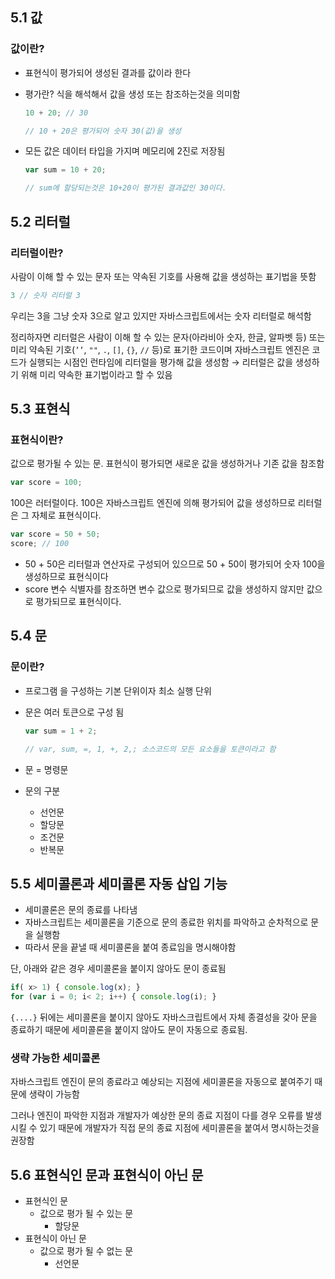 ## 5.1 값


### 값이란?

- 표현식이 평가되어 생성된 결과를 값이라 한다
- 평가란? 식을 해석해서 값을 생성 또는 참조하는것을 의미함
    
    ```jsx
    10 + 20; // 30
    
    // 10 + 20은 평가되어 숫자 30(값)을 생성
    ```
    
- 모든 값은 데이터 타입을 가지며 메모리에 2진로 저장됨
    
    ```jsx
    var sum = 10 + 20;
    
    // sum에 할당되는것은 10+20이 평가된 결과값인 30이다.
    ```
    

## 5.2 리터럴


### 리터럴이란?

사람이 이해 할 수 있는 문자 또는 약속된 기호를 사용해 값을 생성하는 표기법을 뜻함

```jsx
3 // 숫자 리터럴 3
```

우리는 3을 그냥 숫자 3으로 알고 있지만 자바스크립트에서는 숫자 리터럴로 해석함

정리하자면 리터럴은 사람이 이해 할 수 있는 문자(아라비아 숫자, 한글, 알파벳 등) 또는 미리 약속된 기호(`’’`, `""`, `.`, `[]`, `{}`, `//` 등)로 표기한 코드이며 자바스크립트 엔진은 코드가 실행되는 시점인 런타임에 리터럴을 평가해 값을 생성함 → 리터럴은 값을 생성하기 위해 미리 약속한 표기법이라고 할 수 있음

## 5.3 표현식


### 표현식이란?

값으로 평가될 수 있는 문. 표현식이 평가되면 새로운 값을 생성하거나 기존 값을 참조함

```jsx
var score = 100;
```

100은 러터럴이다. 100은 자바스크립트 엔진에 의해 평가되어 값을 생성하므로 리터럴은 그 자체로 표현식이다.

```jsx
var score = 50 + 50;
score; // 100 
```

- 50 + 50은 리터럴과 연산자로 구성되어 있으므로 50 + 50이 평가되어 숫자 100을 생성하므로 표현식이다
- score 변수 식별자를 참조하면 변수 값으로 평가되므로 값을 생성하지 않지만 값으로 평가되므로 표현식이다.

## 5.4 문


### 문이란?

- 프로그램 을 구성하는 기본 단위이자 최소 실행 단위
- 문은 여러 토큰으로 구성 됨
    
    ```jsx
    var sum = 1 + 2;
    
    // var, sum, =, 1, +, 2,; 소스코드의 모든 요소들을 토큰이라고 함
    ```
    
- 문 = 명령문
- 문의 구분
    - 선언문
    - 할당문
    - 조건문
    - 반복문

## 5.5 세미콜론과 세미콜론 자동 삽입 기능


- 세미콜론은 문의 종료를 나타냄
- 자바스크립트는 세미콜론을 기준으로 문의 종료한 위치를 파악하고 순차적으로 문을 실행함
- 따라서 문을 끝낼 때 세미콜론을 붙여 종료임을 명시해야함

단, 아래와 같은 경우 세미콜론을 붙이지 않아도 문이 종료됨

```jsx
if( x> 1) { console.log(x); }
for (var i = 0; i< 2; i++) { console.log(i); }
```

`{....}` 뒤에는 세미콜론을 붙이지 않아도 자바스크립트에서 자체 종결성을 갖아 문을 종료하기 때문에 세미콜론을 붙이지 않아도 문이 자동으로 종료됨.

### 생략 가능한 세미콜론

자바스크립트 엔진이 문의 종료라고 예상되는 지점에 세미콜론을 자동으로 붙여주기 때문에 생략이 가능함

그러나 엔진이 파악한 지점과 개발자가 예상한 문의 종료 지점이 다를 경우 오류를 발생시킬 수 있기 때문에 개발자가 직접 문의 종료 지점에 세미콜론을 붙여서 명시하는것을 권장함

## 5.6 표현식인 문과 표현식이 아닌 문


- 표현식인 문
    - 값으로 평가 될 수 있는 문
        - 할당문
- 표현식이 아닌 문
    - 값으로 평가 될 수 없는 문
        - 선언문
